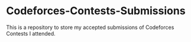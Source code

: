 # Codeforces-Contests-Submissions
This is a repository to store my accepted submissions of Codeforces Contests I attended.
